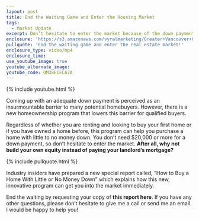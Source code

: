 ```yaml
---
layout: post
title: End the Waiting Game and Enter the Housing Market
tags:
  - Market Update
excerpt: Don’t hesitate to enter the market because of the down payment. There is a new program available to homebuyers that can help you purchase a home with little to no money down.
enclosure: 'https://s3.amazonaws.com/vyralmarketing/Greater+Vancouver+Group/Greater+Vancouver+Group-+End+the+Waiting+Game+and+Enter+the+Housing+Market.mp4'
pullquote: 'End the waiting game and enter the real estate market!'
enclosure_type: video/mp4
enclosure_time:
use_youtube_image: true
youtube_alternate_image:
youtube_code: OM38EIECA7A
---
```



{% include youtube.html %}

Coming up with an adequate down payment is perceived as an insurmountable barrier to many potential homebuyers. However, there is a new homeownership program that lowers this barrier for qualified buyers.

Regardless of whether you are renting and looking to buy your first home or if you have owned a home before, this program can help you purchase a home with little to no money down. You don’t need $20,000 or more for a down payment, so don’t hesitate to enter the market. **After all, why not build your own equity instead of paying your landlord’s mortgage?**

{% include pullquote.html %}

Industry insiders have prepared a new special report called, “How to Buy a Home With Little or No Money Down” which explains how this new, innovative program can get you into the market immediately.

End the waiting by requesting your copy of **this report here**. If you have any other questions, please don’t hesitate to give me a call or send me an email. I would be happy to help you!